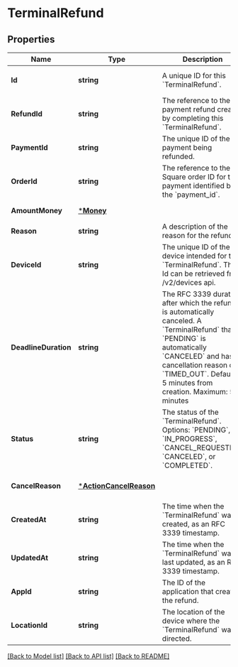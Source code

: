 # TerminalRefund

## Properties

 Name                 | Type                                             | Description                                                                                                                                                                                                                                                                            | Notes                        
----------------------|--------------------------------------------------|----------------------------------------------------------------------------------------------------------------------------------------------------------------------------------------------------------------------------------------------------------------------------------------|------------------------------
 **Id**               | **string**                                       | A unique ID for this &#x60;TerminalRefund&#x60;.                                                                                                                                                                                                                                       | [optional] [default to null] 
 **RefundId**         | **string**                                       | The reference to the payment refund created by completing this &#x60;TerminalRefund&#x60;.                                                                                                                                                                                             | [optional] [default to null] 
 **PaymentId**        | **string**                                       | The unique ID of the payment being refunded.                                                                                                                                                                                                                                           | [default to null]            
 **OrderId**          | **string**                                       | The reference to the Square order ID for the payment identified by the &#x60;payment_id&#x60;.                                                                                                                                                                                         | [optional] [default to null] 
 **AmountMoney**      | [***Money**](Money.md)                           |                                                                                                                                                                                                                                                                                        | [default to null]            
 **Reason**           | **string**                                       | A description of the reason for the refund.                                                                                                                                                                                                                                            | [default to null]            
 **DeviceId**         | **string**                                       | The unique ID of the device intended for this &#x60;TerminalRefund&#x60;. The Id can be retrieved from /v2/devices api.                                                                                                                                                                | [default to null]            
 **DeadlineDuration** | **string**                                       | The RFC 3339 duration, after which the refund is automatically canceled. A &#x60;TerminalRefund&#x60; that is &#x60;PENDING&#x60; is automatically &#x60;CANCELED&#x60; and has a cancellation reason of &#x60;TIMED_OUT&#x60;.  Default: 5 minutes from creation.  Maximum: 5 minutes | [optional] [default to null] 
 **Status**           | **string**                                       | The status of the &#x60;TerminalRefund&#x60;. Options: &#x60;PENDING&#x60;, &#x60;IN_PROGRESS&#x60;, &#x60;CANCEL_REQUESTED&#x60;, &#x60;CANCELED&#x60;, or &#x60;COMPLETED&#x60;.                                                                                                     | [optional] [default to null] 
 **CancelReason**     | [***ActionCancelReason**](ActionCancelReason.md) |                                                                                                                                                                                                                                                                                        | [optional] [default to null] 
 **CreatedAt**        | **string**                                       | The time when the &#x60;TerminalRefund&#x60; was created, as an RFC 3339 timestamp.                                                                                                                                                                                                    | [optional] [default to null] 
 **UpdatedAt**        | **string**                                       | The time when the &#x60;TerminalRefund&#x60; was last updated, as an RFC 3339 timestamp.                                                                                                                                                                                               | [optional] [default to null] 
 **AppId**            | **string**                                       | The ID of the application that created the refund.                                                                                                                                                                                                                                     | [optional] [default to null] 
 **LocationId**       | **string**                                       | The location of the device where the &#x60;TerminalRefund&#x60; was directed.                                                                                                                                                                                                          | [optional] [default to null] 

[[Back to Model list]](../README.md#documentation-for-models) [[Back to API list]](../README.md#documentation-for-api-endpoints) [[Back to README]](../README.md)

